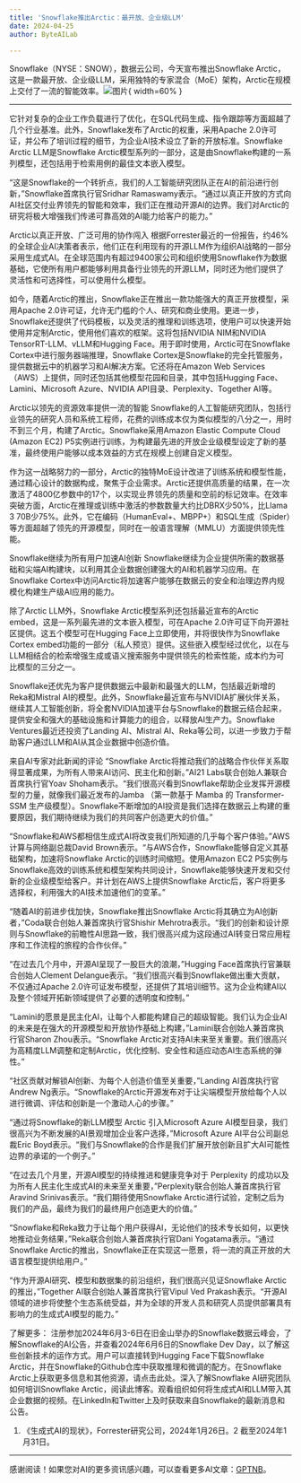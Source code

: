 ```yaml
---
title: 'Snowflake推出Arctic：最开放、企业级LLM'
date: 2024-04-25
author: ByteAILab

---
```


Snowflake（NYSE：SNOW），数据云公司，今天宣布推出Snowflake Arctic，这是一款最开放、企业级LLM，采用独特的专家混合（MoE）架构，Arctic在规模上交付了一流的智能效率。![图片](https://ai-techpark.com/wp-content/uploads/2024/04/Snowflake-960x540.jpg){ width=60% }

---
它针对复杂的企业工作负载进行了优化，在SQL代码生成、指令跟踪等方面超越了几个行业基准。此外，Snowflake发布了Arctic的权重，采用Apache 2.0许可证，并公布了培训过程的细节，为企业AI技术设立了新的开放标准。Snowflake Arctic LLM是Snowflake Arctic模型系列的一部分，这是由Snowflake构建的一系列模型，还包括用于检索用例的最佳文本嵌入模型。

“这是Snowflake的一个转折点，我们的人工智能研究团队正在AI的前沿进行创新，”Snowflake首席执行官Sridhar Ramaswamy表示。“通过以真正开放的方式向AI社区交付业界领先的智能和效率，我们正在推动开源AI的边界。我们对Arctic的研究将极大增强我们传递可靠高效的AI能力给客户的能力。”

Arctic以真正开放、广泛可用的协作闯入
根据Forrester最近的一份报告，约46%的全球企业AI决策者表示，他们正在利用现有的开源LLM作为组织AI战略的一部分采用生成式AI。在全球范围内有超过9400家公司和组织使用Snowflake作为数据基础，它使所有用户都能够利用具备行业领先的开源LLM，同时还为他们提供了灵活性和可选择性，可以使用什么模型。

如今，随着Arctic的推出，Snowflake正在推出一款功能强大的真正开放模型，采用Apache 2.0许可证，允许无门槛的个人、研究和商业使用。更进一步，Snowflake还提供了代码模板，以及灵活的推理和训练选项，使用户可以快速开始使用并定制Arctic，使用他们喜欢的框架。这将包括NVIDIA NIM和NVIDIA TensorRT-LLM、vLLM和Hugging Face。用于即时使用，Arctic可在Snowflake Cortex中进行服务器端推理，Snowflake Cortex是Snowflake的完全托管服务，提供数据云中的机器学习和AI解决方案。它还将在Amazon Web Services（AWS）上提供，同时还包括其他模型花园和目录，其中包括Hugging Face、Lamini、Microsoft Azure、NVIDIA API目录、Perplexity、Together AI等。

Arctic以领先的资源效率提供一流的智能
Snowflake的人工智能研究团队，包括行业领先的研究人员和系统工程师，花费的训练成本仅为类似模型的八分之一，用时不到三个月，构建了Arctic。Snowflake采用Amazon Elastic Compute Cloud (Amazon EC2) P5实例进行训练，为构建最先进的开放企业级模型设定了新的基准，最终使用户能够以成本效益的方式在规模上创建自定义模型。

作为这一战略努力的一部分，Arctic的独特MoE设计改进了训练系统和模型性能，通过精心设计的数据构成，聚焦于企业需求。Arctic还提供高质量的结果，在一次激活了4800亿参数中的17个，以实现业界领先的质量和空前的标记效率。在效率突破方面，Arctic在推理或训练中激活的参数数量大约比DBRX少50%，比Llama 3 70B少75%。此外，它在编码（HumanEval+、MBPP+）和SQL生成（Spider）等方面超越了领先的开源模型，同时在一般语言理解（MMLU）方面提供领先性能。

Snowflake继续为所有用户加速AI创新
Snowflake继续为企业提供所需的数据基础和尖端AI构建块，以利用其企业数据创建强大的AI和机器学习应用。在Snowflake Cortex中访问Arctic将加速客户能够在数据云的安全和治理边界内规模化构建生产级AI应用的能力。

除了Arctic LLM外，Snowflake Arctic模型系列还包括最近宣布的Arctic embed，这是一系列最先进的文本嵌入模型，可在Apache 2.0许可证下向开源社区提供。这五个模型可在Hugging Face上立即使用，并将很快作为Snowflake Cortex embed功能的一部分（私人预览）提供。这些嵌入模型经过优化，以在与LLM相结合的检索增强生成或语义搜索服务中提供领先的检索性能，成本约为可比模型的三分之一。

Snowflake还优先为客户提供数据云中最新和最强大的LLM，包括最近新增的Reka和Mistral AI的模型。此外，Snowflake最近宣布与NVIDIA扩展伙伴关系，继续其人工智能创新，将全套NVIDIA加速平台与Snowflake的数据云结合起来，提供安全和强大的基础设施和计算能力的组合，以释放AI生产力。Snowflake Ventures最近还投资了Landing AI、Mistral AI、Reka等公司，以进一步致力于帮助客户通过LLM和AI从其企业数据中创造价值。

来自AI专家对此新闻的评论
“Snowflake Arctic将推动我们的战略合作伙伴关系取得显著成果，为所有人带来AI访问、民主化和创新。”AI21 Labs联合创始人兼联合首席执行官Yoav Shoham表示。“我们很高兴看到Snowflake帮助企业发挥开源模型的力量，就像我们最近发布的Jamba （第一款基于 Mamba 的 Transformer-SSM 生产级模型）。Snowflake不断增加的AI投资是我们选择在数据云上构建的重要原因，我们期待继续为我们的共同客户创造更大的价值。”

“Snowflake和AWS都相信生成式AI将改变我们所知道的几乎每个客户体验。”AWS计算与网络副总裁David Brown表示。“与AWS合作，Snowflake能够自定义其基础架构，加速将Snowflake Arctic的训练时间缩短。使用Amazon EC2 P5实例与Snowflake高效的训练系统和模型架构共同设计，Snowflake能够快速开发和交付新的企业级模型给客户。并计划在AWS上提供Snowflake Arctic后，客户将更多选择权，利用强大的AI技术加速他们的变革。”

“随着AI的前进步伐加快，Snowflake推出Snowflake Arctic将其确立为AI创新者，”Coda联合创始人兼首席执行官Shishir Mehrotra表示。“我们的创新和设计原则与Snowflake的前瞻性AI思路一致，我们很高兴成为这段通过AI转变日常应用程序和工作流程的旅程的合作伙伴。”

“在过去几个月中，开源AI呈现了一股巨大的浪潮，”Hugging Face首席执行官兼联合创始人Clement Delangue表示。“我们很高兴看到Snowflake做出重大贡献，不仅通过Apache 2.0许可证发布模型，还提供了其培训细节。这为企业构建AI以及整个领域开拓新领域提供了必要的透明度和控制。”

“Lamini的愿景是民主化AI，让每个人都能构建自己的超级智能。我们认为企业AI的未来是在强大的开源模型和开放协作基础上构建，”Lamini联合创始人兼首席执行官Sharon Zhou表示。“Snowflake Arctic对支持AI未来至关重要。我们很高兴为高精度LLM调整和定制Arctic，优化控制、安全性和适应动态AI生态系统的弹性。”

“社区贡献对解锁AI创新、为每个人创造价值至关重要，”Landing AI首席执行官Andrew Ng表示。“Snowflake的Arctic开源发布对于让尖端模型开放给每个人以进行微调、评估和创新是一个激动人心的步骤。”

“通过将Snowflake的新LLM模型 Arctic 引入Microsoft Azure AI模型目录，我们很高兴为不断发展的AI景观增加企业客户选择，”Microsoft Azure AI平台公司副总裁Eric Boyd表示。“我们与Snowflake的合作是我们扩展开放创新且扩大AI可能性边界的承诺的一个例子。”

“在过去几个月里，开源AI模型的持续推进和健康竞争对于 Perplexity 的成功以及为所有人民主化生成式AI的未来至关重要，”Perplexity联合创始人兼首席执行官Aravind Srinivas表示。“我们期待使用Snowflake Arctic进行试验，定制之后为我们的产品，最终为我们的最终用户创造更大的价值。”

“Snowflake和Reka致力于让每个用户获得AI，无论他们的技术专长如何，以更快地推动业务结果，”Reka联合创始人兼首席执行官Dani Yogatama表示。“通过Snowflake Arctic的推出，Snowflake正在实现这一愿景，将一流的真正开放的大语言模型提供给用户。”

“作为开源AI研究、模型和数据集的前沿组织，我们很高兴见证Snowflake Arctic的推出，”Together AI联合创始人兼首席执行官Vipul Ved Prakash表示。“开源AI领域的进步将使整个生态系统受益，并为全球的开发人员和研究人员提供部署具有影响力的生成式AI模型的能力。”

了解更多：
注册参加2024年6月3-6日在旧金山举办的Snowflake数据云峰会，了解Snowflake的AI公告，并查看2024年6月6日的Snowflake Dev Day，以了解这些创新技术的运作方式。用户可以直接转到Hugging Face下载Snowflake Arctic，并在Snowflake的Github仓库中获取推理和微调的配方。在Snowflake Arctic上获取更多信息和其他资源，请点击此处。深入了解Snowflake AI研究团队如何培训Snowflake Arctic，阅读此博客。观看组织如何将生成式AI和LLM带入其企业数据的视频。在LinkedIn和Twitter上及时获取来自Snowflake的最新消息和公告。

1. 《生成式AI的现状》，Forrester研究公司，2024年1月26日。2 截至2024年1月31日。
---
感谢阅读！如果您对AI的更多资讯感兴趣，可以查看更多AI文章：[GPTNB](https://gptnb.com)。